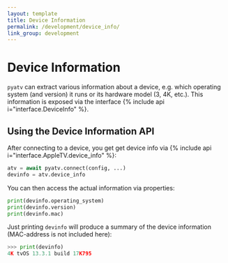 ```yaml
---
layout: template
title: Device Information
permalink: /development/device_info/
link_group: development
---
```

# Device Information

`pyatv` can extract various information about a device, e.g. which
operating system (and version) it runs or its hardware model (3, 4K, etc.).
This information is exposed via the interface {% include api i="interface.DeviceInfo" %}.

## Using the Device Information API

After connecting to a device, you get get device info via  {% include api i="interface.AppleTV.device_info" %}:

```python
atv = await pyatv.connect(config, ...)
devinfo = atv.device_info
```

You can then access the actual information via properties:

```python
print(devinfo.operating_system)
print(devinfo.version)
print(devinfo.mac)
```

 Just printing `devinfo` will produce a summary of the device information
 (MAC-address is not included here):
 
 ```python
 >>> print(devinfo)
 4K tvOS 13.3.1 build 17K795
 ```